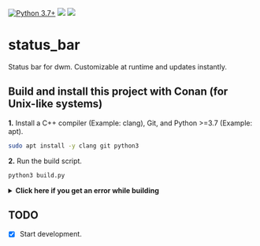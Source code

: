 [![Python 3.7+](https://img.shields.io/badge/python-%3E%3D%20v3.7-blue)](https://www.python.org/downloads/release/python-370/)
[![](https://badgen.net/github/last-commit/cshmookler/status_bar)](https://github.com/cshmookler/status_bar/commits/master)
[![](https://badgen.net/github/license/cshmookler/status_bar)](https://github.com/cshmookler/status_bar/blob/master/LICENSE)


# **status_bar**

Status bar for dwm. Customizable at runtime and updates instantly.

## **Build and install this project with Conan (for Unix-like systems)**

**1.** Install a C++ compiler (Example: clang), Git, and Python >=3.7 (Example: apt).

```bash
sudo apt install -y clang git python3
```

**2.** Run the build script.

```bash
python3 build.py
```

<details>
<summary> <strong>Click here if you get an error while building</strong> </summary>

#### Failed to build dependency from source

```
CMake Error at /usr/local/share/cmake-3.26/Modules/CmakeTestCXXCompiler.cmake:60 (message):
  The C++ compiler

    "/usr/bin/c++"

  is not able to compile a simple test program.
```

<details>
<summary> <strong>Click here if this is your error</strong> </summary>

A dependency likely passed invalid compiler flags. Try using a different compiler.

**1.** Clear the Conan cache.

```bash
python3 clear_cache.py
```

**2.** If you ran 'conan build', delete the build directory (do not do this if you ran 'conan create').

```bash
python3 clean.py
```

**3.** Set a different compiler for CMake to use.

- For Clang:

```bash
export CC=clang
export CXX=clang++
```

- For GCC:

```bash
export CC=gcc
export CXX=g++
```

**4.** Rerun the build script.

```bash
python3 build.py
```

</details>

#### Conan related error

See the official [Conan FAQ](https://docs.conan.io/2/knowledge/faq.html) for help with common errors.

</details>

## **TODO**

- [X] Start development.
